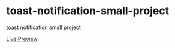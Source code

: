 # toast-notification-small-project
<p>toast notification small project</p>
<a href="https://elhoussnimed.github.io/toast-notification-small-project/">Live Preview</a>
